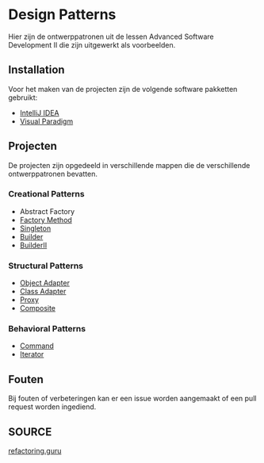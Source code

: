 # Design Patterns

Hier zijn de ontwerppatronen uit de lessen Advanced Software Development II die zijn uitgewerkt als voorbeelden.

## Installation

Voor het maken van de projecten zijn de volgende software pakketten gebruikt:

- [IntelliJ IDEA](https://www.jetbrains.com/idea/download/)
- [Visual Paradigm](https://www.visual-paradigm.com/download/)

## Projecten

De projecten zijn opgedeeld in verschillende mappen die de verschillende ontwerppatronen bevatten.

### Creational Patterns

- Abstract Factory
- [Factory Method](./FactoryMethodPattern)
- [Singleton](./SingletonPattern)
- [Builder](./BuilderPattern)
- [BuilderII](./BuilderPatternII)

### Structural Patterns

- [Object Adapter](./AdapterPattern_Object/)
- [Class Adapter](./AdapterPattern_Class/)
- [Proxy](./ProxyPattern/)
- [Composite](./CompositePattern/)

### Behavioral Patterns

- [Command](./CommandoPattern/)
- [Iterator](./IteratorPattern/)

## Fouten

Bij fouten of verbeteringen kan er een issue worden aangemaakt of een pull request worden ingediend.

## SOURCE

[refactoring.guru](https://refactoring.guru/design-patterns)

